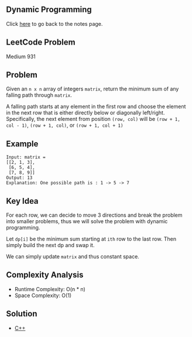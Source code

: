 ## Dynamic Programming
Click [here](../../dynamic_programming/notes.md) to go back to the notes page.

## LeetCode Problem
Medium 931

## Problem
Given an `n x n` array of integers `matrix`, return the minimum sum of any falling path through `matrix`.

A falling path starts at any element in the first row and choose the element in the next row that is either directly below or diagonally left/right. Specifically, the next element from position `(row, col)` will be `(row + 1, col - 1)`, `(row + 1, col)`, or `(row + 1, col + 1)`
 
## Example
```
Input: matrix =
[[2, 1, 3],
 [6, 5, 4],
 [7, 8, 9]]
Output: 13
Explanation: One possible path is : 1 -> 5 -> 7
```

## Key Idea
For each row, we can decide to move 3 directions and break the problem into smaller problems, thus we will solve the problem with dynamic programming.

Let `dp[i]` be the minimum sum starting at `ith` row to the last row. Then simply build the next dp and swap it.

We can simply update `matrix` and thus constant space.

## Complexity Analysis
- Runtime Complexity: O(n * n)
- Space Complexity: O(1)

## Solution
- [C++](./solution.cpp)